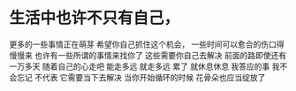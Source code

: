 # 生活中也许不只有自己，
更多的一些事情正在萌芽
希望你自己抓住这个机会，
一些时间可以愈合的伤口得慢慢来
也许有一些所谓的事情来找你了
这些需要你自己去解决
前面的路即使还有一万多天
随着自己的心走吧
能走多远
就走多远
累了
就休息休息
我答应的事
我不会忘记
不代表
它需要当下去解决
当你开始循环的时候
花骨朵也应当绽放了

